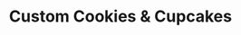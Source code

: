 ---
title: "Custom Cookies & Cupcakes"
url: /markham/custom-cookies-und-cupcakes/
shop: Bäckerei
---